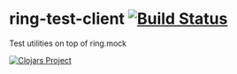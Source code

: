 # ring-test-client [![Build Status](https://travis-ci.org/clanhr/ring-test-client.svg)](https://travis-ci.org/clanhr/ring-test-client)

Test utilities on top of ring.mock

[![Clojars Project](http://clojars.org/clanhr/ring-test-client/latest-version.svg)](http://clojars.org/clanhr/ring-test-client)
